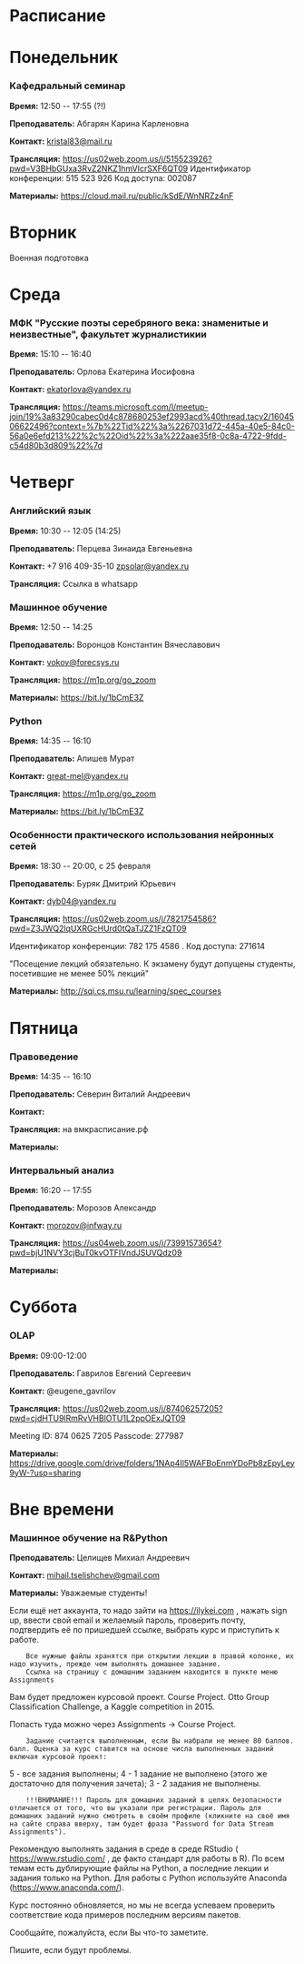 # Расписание

# Понедельник

### Кафедральный семинар

**Время:** 12:50 -- 17:55 (?!)

**Преподаватель:** Абгарян Карина Карленовна

**Контакт:** kristal83@mail.ru

**Трансляция:**  https://us02web.zoom.us/j/515523926?pwd=V3BHbGUxa3RvZ2NKZ1hmVlcrSXF6QT09
Идентификатор конференции: 515 523 926
Код доступа: 002087

**Материалы:** https://cloud.mail.ru/public/kSdE/WnNRZz4nF

# Вторник

Военная подготовка

# Среда

### МФК "Русские поэты серебряного века: знаменитые и неизвестные", факультет журналистикии

**Время:** 15:10 -- 16:40

**Преподаватель:** Орлова Екатерина Иосифовна 

**Контакт:** ekatorlova@yandex.ru

**Трансляция:** https://teams.microsoft.com/l/meetup-join/19%3a83290cabec0d4c878680253ef2993acd%40thread.tacv2/1604506622496?context=%7b%22Tid%22%3a%2267031d72-445a-40e5-84c0-56a0e6efd213%22%2c%22Oid%22%3a%222aae35f8-0c8a-4722-9fdd-c54d80b3d809%22%7d

# Четверг

### Английский язык

**Время:** 10:30 -- 12:05 (14:25)

**Преподаватель:** Перцева Зинаида Евгеньевна

**Контакт:** +7 916 409-35-10   zpsolar@yandex.ru

**Трансляция:** Ссылка в whatsapp

### Машинное обучение

**Время:** 12:50 -- 14:25

**Преподаватель:** Воронцов Константин Вячеславович

 **Контакт:** vokov@forecsys.ru

**Трансляция:** https://m1p.org/go_zoom  

**Материалы:** https://bit.ly/1bCmE3Z

### Python

**Время:** 14:35 -- 16:10

**Преподаватель:** Апишев Мурат

**Контакт:** great-mel@yandex.ru

**Трансляция:** https://m1p.org/go_zoom  

**Материалы:** https://bit.ly/1bCmE3Z

### Особенности практического использования нейронных сетей

**Время:** 18:30 -- 20:00, с 25 февраля

**Преподаватель:** Буряк Дмитрий Юрьевич

**Контакт:** dyb04@yandex.ru

**Трансляция:** https://us02web.zoom.us/j/7821754586?pwd=Z3JWQ2lqUXRGcHUrd0tQaTJZZ1FzQT09

Идентификатор конференции: 782 175 4586 . Код доступа: 271614

"Посещение лекций обязательно. К экзамену будут допущены студенты, посетившие не менее 50% лекций"

**Материалы:** http://sqi.cs.msu.ru/learning/spec_courses

# Пятница

### Правоведение

**Время:** 14:35 -- 16:10

**Преподаватель:** Северин Виталий Андреевич

**Контакт:**

**Трансляция:** на вмкрасписание.рф

**Материалы:**


### Интервальный анализ

**Время:** 16:20 -- 17:55

**Преподаватель:** Морозов Александр

**Контакт:** morozov@infway.ru

**Трансляция:** https://us04web.zoom.us/j/73991573654?pwd=bjU1NVY3cjBuT0kvOTFIVndJSUVQdz09

**Материалы:** 


# Суббота

### OLAP

**Время:** 09:00-12:00

**Преподаватель:** Гаврилов Евгений Сергеевич

**Контакт:** @eugene_gavrilov

**Трансляция:** https://us02web.zoom.us/j/87406257205?pwd=cjdHTU9lRmRvVHBlOTU1L2ppOExJQT09

Meeting ID: 874 0625 7205
Passcode: 277987

**Материалы:** https://drive.google.com/drive/folders/1NAp4Il5WAFBoEnmYDoPb8zEpyLey9yW-?usp=sharing


# Вне времени

### Машинное обучение на R&Python

**Преподаватель:** Целищев Михиал Андреевич

**Контакт:** mihail.tselishchev@gmail.com

**Материалы:** 
Уважаемые студенты!

Если ещё нет аккаунта, то надо зайти на https://ilykei.com , нажать sign up, ввести свой email и желаемый пароль, проверить почту, подтвердить её по пришедшей ссылке, выбрать курс и приступить к работе.

        Все нужные файлы хранятся при открытии лекции в правой колонке, их надо изучить, прежде чем выполнять домашнее задание.
        Ссылка на страницу с домашним заданием находится в пункте меню Assignments

Вам будет предложен курсовой проект.
Course Project.  Otto Group Classification Challenge, a Kaggle competition in 2015.

Попасть туда можно через Assignments -> Course Project.

        Задание считается выполненным, если Вы набрали не менее 80 баллов. балл. Оценка за курс ставится на основе числа выполненных заданий включая курсовой проект:

5 - все задания выполнены;
4 - 1 задание не выполнено (этого же достаточно для получения зачета);
3 - 2 задания не выполнены.

        !!!ВНИМАНИЕ!!! Пароль для домашних заданий в целях безопасности отличается от того, что вы указали при регистрации. Пароль для домашних заданий нужно смотреть в своём профиле (кликните на своё имя на сайте справа вверху, там будет фраза "Password for Data Stream Assignments").


Рекомендую выполнять задания в среде в среде RStudio ( https://www.rstudio.com/ , де факто стандарт для работы в R).
По всем темам есть дублирующие файлы на Python, а последние лекции и задания только на Python.
Для работы с Python используйте Anaconda (https://www.anaconda.com/).

Курс постоянно обновляется, но мы не всегда успеваем проверить соответствие кода примеров последним версиям пакетов.

Сообщайте, пожалуйста, если Вы что-то заметите.


Пишите, если будут проблемы.

